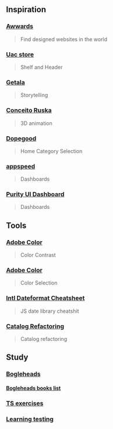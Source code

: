 ## Inspiration

### <a href="https://www.awwwards.com/">Awwards</a>
> Find designed websites in the world
### <a href="https://ubac-store.com/">Uac store</a>
> Shelf and Header
### <a href="https://www.gettala.com/">Getala</a>
> Storytelling
### <a href="https://conceito.ruska.com.br/">Conceito Ruska</a>
> 3D animation
### <a href="https://dopegood.com/shop/furniture/chair">Dopegood</a>
> Home Category Selection

### <a href="https://appseed.us/ui-kit/">appspeed</a>
> Dashboards

### <a href="https://node-js-react-purity-dashboard.appseed-srv1.com/#/rtl/rtl-support-page">Purity UI Dashboard</a>
> Dashboards
## Tools
### <a href="https://color.adobe.com/create/color-contrast-analyzer">Adobe Color</a>
> Color Contrast
### <a href="https://color.adobe.com/create/color-wheel">Adobe Color</a>
> Color Selection
### <a href="https://devhints.io/wip/intl-datetime">Intl Dateformat Cheatsheet</a>
> JS date library cheatshit
### <a href="https://refactoring.com/catalog/">Catalog Refactoring</a>
> Catalog refactoring

## Study

### <a href="https://www.bogleheads.org/wiki/Getting_started_for_non-US_investors">Bogleheads</a>

#### <a href="https://www.bogleheads.org/wiki/Book_recommendations_and_reviews">Bogleheads books list</a>

### <a href="https://typescript-exercises.github.io/#exercise=1&file=%2Findex.ts">TS exercises</a>

### <a href="https://testing-library.com/docs/learning/">Learning testing</a>
>

### <a href=""></a>
>
